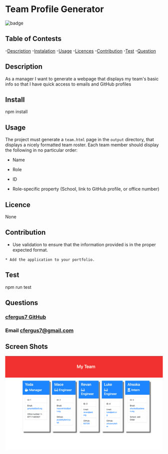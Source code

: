 # Team Profile Generator
  ![badge](https://img.shields.io/badge/License-None-blue.svg)
  ## Table of Contests
  -[Description](#description)
  -[Instalation](#install)
  -[Usage](#usage)
  -[Licences](#licences)
  -[Contribution](#contribution)
  -[Test](#tests)
  -[Question](#questions)
  
  
  ## Description
  As a manager
  I want to generate a webpage that displays my team's basic info
  so that I have quick access to emails and GitHub profiles
  
  ## Install

  npm install
  
  ## Usage
  
  The project must generate a `team.html` page in the `output` directory, that displays a nicely formatted team roster. Each team member should display the following in no particular order:

  * Name

  * Role

  * ID

  * Role-specific property (School, link to GitHub profile, or office number)
  
  ## Licence

  None
  
  ## Contribution
  
   * Use validation to ensure that the information provided is in the proper expected format.

    * Add the application to your portfolio.
  
  ## Test
  
  npm run test 
  
  ## Questions

  ### [cfergus7 GitHub](https://github.com/)  
  
  ### Email cfergus7@gmail.com

  ## Screen Shots
  <img src="./Assets/teamProfileGenerated.png">

